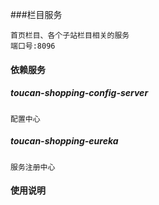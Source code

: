 ###栏目服务
    
    首页栏目、各个子站栏目相关的服务
    端口号:8096
    

#### 依赖服务

##### toucan-shopping-config-server

    配置中心
    
##### toucan-shopping-eureka
    
    服务注册中心



#### 使用说明

